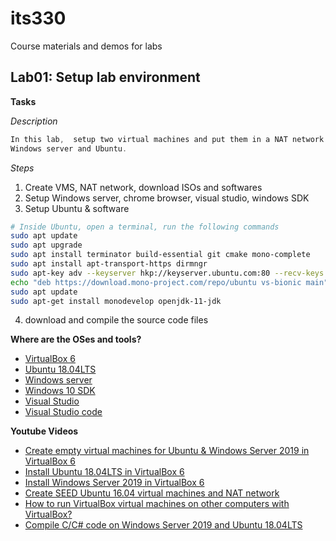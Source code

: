 # its330
Course materials and demos for labs


## Lab01: Setup lab environment
**Tasks**

_Description_
```c
In this lab,  setup two virtual machines and put them in a NAT network of VirtualBox:
Windows server and Ubuntu.
```

_Steps_

1. Create VMS, NAT network, download ISOs and softwares
2. Setup Windows server, chrome browser, visual studio, windows SDK
3. Setup Ubuntu & software

```bash
# Inside Ubuntu, open a terminal, run the following commands
sudo apt update
sudo apt upgrade
sudo apt install terminator build-essential git cmake mono-complete
sudo apt install apt-transport-https dirmngr
sudo apt-key adv --keyserver hkp://keyserver.ubuntu.com:80 --recv-keys  3FA7E0328081BFF6A14DA29AA6A19B38D3D831EF
echo "deb https://download.mono-project.com/repo/ubuntu vs-bionic main"  | sudo tee /etc/apt/sources.list.d/mono-official-vs.list
sudo apt update
sudo apt-get install monodevelop openjdk-11-jdk
```
4. download and compile the source code files

**Where are the OSes and tools?** 
  * [VirtualBox 6](https://www.virtualbox.org/)
  * [Ubuntu 18.04LTS](https://ubuntu-mate.org/)
  * [Windows server](https://www.microsoft.com/en-us/cloud-platform/windows-server)
  * [Windows 10 SDK](https://developer.microsoft.com/en-us/windows/downloads/windows-10-sdk)
  * [Visual Studio](https://visualstudio.microsoft.com/vs/)
  * [Visual Studio code](https://code.visualstudio.com/)

**Youtube Videos** 
  * [Create empty virtual machines for Ubuntu & Windows Server 2019 in VirtualBox 6](https://youtu.be/3PbnBVNWXpk)
  * [Install Ubuntu 18.04LTS in VirtualBox 6](https://youtu.be/3BHsizTRUg0)
  * [Install Windows Server 2019 in VirtualBox 6](https://youtu.be/fQZFoSTSuPM)
  * [Create SEED Ubuntu 16.04 virtual machines and NAT network](https://youtu.be/pwSlVJSCpu0)
  * [How to run VirtualBox virtual machines on other computers with VirtualBox?](https://youtu.be/Ps30RJ1MzgQ)
  * [Compile C/C# code on Windows Server 2019 and Ubuntu 18.04LTS](https://youtu.be/ajTLkAqamKs)





